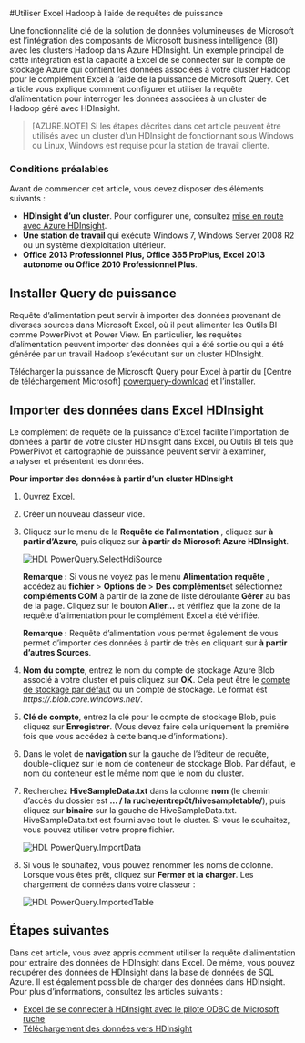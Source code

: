 <properties
    pageTitle="Excel de se connecter à Hadoop avec alimentation requête | Microsoft Azure"
    description="Apprenez à tirer parti des composants business intelligence et d’utiliser des requêtes de puissance pour Excel pour accéder aux données stockées dans Hadoop sur HDInsight."
    services="hdinsight"
    documentationCenter=""
    tags="azure-portal"
    authors="mumian"
    manager="jhubbard"
    editor="cgronlun"/>

<tags
    ms.service="hdinsight"
    ms.workload="big-data"
    ms.tgt_pltfrm="na"
    ms.devlang="na"
    ms.topic="article"
    ms.date="10/19/2016"
    ms.author="jgao"/>


#<a name="connect-excel-to-hadoop-by-using-power-query"></a>Utiliser Excel Hadoop à l’aide de requêtes de puissance

Une fonctionnalité clé de la solution de données volumineuses de Microsoft est l’intégration des composants de Microsoft business intelligence (BI) avec les clusters Hadoop dans Azure HDInsight. Un exemple principal de cette intégration est la capacité à Excel de se connecter sur le compte de stockage Azure qui contient les données associées à votre cluster Hadoop pour le complément Excel à l’aide de la puissance de Microsoft Query. Cet article vous explique comment configurer et utiliser la requête d’alimentation pour interroger les données associées à un cluster de Hadoop géré avec HDInsight.

> [AZURE.NOTE] Si les étapes décrites dans cet article peuvent être utilisés avec un cluster d’un HDInsight de fonctionnant sous Windows ou Linux, Windows est requise pour la station de travail cliente.

### <a name="prerequisites"></a>Conditions préalables

Avant de commencer cet article, vous devez disposer des éléments suivants :

- **HDInsight d’un cluster**. Pour configurer une, consultez [mise en route avec Azure HDInsight][hdinsight-get-started].
- **Une station de travail** qui exécute Windows 7, Windows Server 2008 R2 ou un système d’exploitation ultérieur.
- **Office 2013 Professionnel Plus, Office 365 ProPlus, Excel 2013 autonome ou Office 2010 Professionnel Plus**.


## <a name="install-power-query"></a>Installer Query de puissance

Requête d’alimentation peut servir à importer des données provenant de diverses sources dans Microsoft Excel, où il peut alimenter les Outils BI comme PowerPivot et Power View. En particulier, les requêtes d’alimentation peuvent importer des données qui a été sortie ou qui a été générée par un travail Hadoop s’exécutant sur un cluster HDInsight.

Télécharger la puissance de Microsoft Query pour Excel à partir du [Centre de téléchargement Microsoft] [ powerquery-download] et l’installer.

## <a name="import-hdinsight-data-into-excel"></a>Importer des données dans Excel HDInsight

Le complément de requête de la puissance d’Excel facilite l’importation de données à partir de votre cluster HDInsight dans Excel, où Outils BI tels que PowerPivot et cartographie de puissance peuvent servir à examiner, analyser et présentent les données.

**Pour importer des données à partir d’un cluster HDInsight**

1. Ouvrez Excel.

2. Créer un nouveau classeur vide.

3. Cliquez sur le menu de la **Requête de l’alimentation** , cliquez sur **à partir d’Azure**, puis cliquez sur **à partir de Microsoft Azure HDInsight**.

    ![HDI. PowerQuery.SelectHdiSource][image-hdi-powerquery-hdi-source]

    **Remarque :** Si vous ne voyez pas le menu **Alimentation requête** , accédez au **fichier** > **Options de** > **Des compléments**et sélectionnez **compléments COM** à partir de la zone de liste déroulante **Gérer** au bas de la page. Cliquez sur le bouton **Aller...** et vérifiez que la zone de la requête d’alimentation pour le complément Excel a été vérifiée.

    **Remarque :** Requête d’alimentation vous permet également de vous permet d’importer des données à partir de très en cliquant sur **à partir d’autres Sources**.

3. **Nom du compte**, entrez le nom du compte de stockage Azure Blob associé à votre cluster et puis cliquez sur **OK**. Cela peut être le [compte de stockage par défaut](hdinsight-administer-use-management-portal.md#find-the-default-storage-account) ou un compte de stockage.  Le format est *https://<StorageAccountName>.blob.core.windows.net/*.

4. **Clé de compte**, entrez la clé pour le compte de stockage Blob, puis cliquez sur **Enregistrer**. (Vous devez faire cela uniquement la première fois que vous accédez à cette banque d’informations).

5. Dans le volet de **navigation** sur la gauche de l’éditeur de requête, double-cliquez sur le nom de conteneur de stockage Blob. Par défaut, le nom du conteneur est le même nom que le nom du cluster.

6. Recherchez **HiveSampleData.txt** dans la colonne **nom** (le chemin d’accès du dossier est **... / la ruche/entrepôt/hivesampletable/**), puis cliquez sur **binaire** sur la gauche de HiveSampleData.txt. HiveSampleData.txt est fourni avec tout le cluster. Si vous le souhaitez, vous pouvez utiliser votre propre fichier.

    ![HDI. PowerQuery.ImportData][image-hdi-powerquery-importdata]

7. Si vous le souhaitez, vous pouvez renommer les noms de colonne. Lorsque vous êtes prêt, cliquez sur **Fermer et la charger**.  Les chargement de données dans votre classeur :

    ![HDI. PowerQuery.ImportedTable][image-hdi-powerquery-imported-table]

## <a name="next-steps"></a>Étapes suivantes

Dans cet article, vous avez appris comment utiliser la requête d’alimentation pour extraire des données de HDInsight dans Excel. De même, vous pouvez récupérer des données de HDInsight dans la base de données de SQL Azure. Il est également possible de charger des données dans HDInsight. Pour plus d’informations, consultez les articles suivants :

* [Excel de se connecter à HDInsight avec le pilote ODBC de Microsoft ruche][hdinsight-ODBC]
* [Téléchargement des données vers HDInsight][hdinsight-upload-data]

[hdinsight-ODBC]: hdinsight-connect-excel-hive-odbc-driver.md
[hdinsight-get-started]: hdinsight-hadoop-linux-tutorial-get-started.md
[hdinsight-upload-data]: hdinsight-upload-data.md

[image-hdi-powerquery-hdi-source]: ./media/hdinsight-connect-excel-power-query/HDI.PowerQuery.SelectHdiSource.png
[image-hdi-powerquery-importdata]: ./media/hdinsight-connect-excel-power-query/HDI.PowerQuery.ImportData.png
[image-hdi-powerquery-imported-table]: ./media/hdinsight-connect-excel-power-query/HDI.PowerQuery.ImportedTable.PNG

[powerquery-download]: http://go.microsoft.com/fwlink/?LinkID=286689

